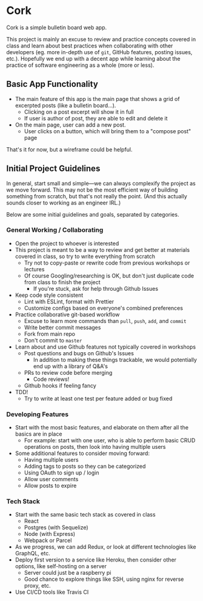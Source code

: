 # Cork
Cork is a simple bulletin board web app.

This project is mainly an excuse to review and practice concepts covered in class and learn about best practices when collaborating with other developers (eg. more in-depth use of `git`, GitHub features, posting issues, etc.). Hopefully we end up with a decent app while learning about the practice of software engineering as a whole (more or less).

## Basic App Functionality
- The main feature of this app is the main page that shows a grid of excerpted posts (like a bulletin board...).
    - Clicking on a post excerpt will show it in full
    - If user is author of post, they are able to edit and delete it
- On the main page, user can add a new post.
    - User clicks on a button, which will bring them to a "compose post" page

That's it for now, but a wireframe could be helpful.

## Initial Project Guidelines
In general, start small and simple—we can always complexify the project as we move forward. This may not be the most efficient way of building something from scratch, but that's not really the point. (And this actually sounds closer to working as an engineer IRL.)

Below are some initial guidelines and goals, separated by categories.

### General Working / Collaborating
- Open the project to whoever is interested
- This project is meant to be a way to review and get better at materials covered in class, so try to write everything from scratch
    - Try not to copy-paste or rewrite code from previous workshops or lectures
    - Of course Googling/researching is OK, but don't just duplicate code from class to finish the project
        - If you're stuck, ask for help through Github Issues
- Keep code style consistent
    - Lint with ESLint, format with Prettier
    - Customize configs based on everyone's combined preferences 
- Practice collaborative git-based workflow
    - Excuse to learn more commands than `pull`, `push`, `add`, and `commit`
    - Write better commit messages
    - Fork from main repo
    - Don't commit to `master`
- Learn about and use Github features not typically covered in workshops
    - Post questions and bugs on Github's Issues
        - In addition to making these things trackable, we would potentially end up with a library of Q&A's
    - PRs to review code before merging
        - Code reviews!
    - Github hooks if feeling fancy
- TDD!
    - Try to write at least one test per feature added or bug fixed

### Developing Features
- Start with the most basic features, and elaborate on them after all the basics are in place
    - For example: start with one user, who is able to perform basic CRUD operations on posts, then look into having multiple users
- Some additional features to consider moving forward:
    - Having multiple users
    - Adding tags to posts so they can be categorized
    - Using OAuth to sign up / login
    - Allow user comments
    - Allow posts to expire

### Tech Stack
- Start with the same basic tech stack as covered in class
    - React
    - Postgres (with Sequelize)
    - Node (with Express)
    - Webpack or Parcel
- As we progress, we can add Redux, or look at different technologies like GraphQL, etc.
- Deploy first version to a service like Heroku, then consider other options, like self-hosting on a server
    - Server could just be a raspberry pi
    - Good chance to explore things like SSH, using nginx for reverse proxy, etc.
- Use CI/CD tools like Travis CI


